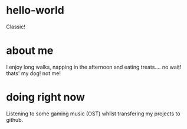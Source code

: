 # hello-world
Classic!

# about me
I enjoy long walks, napping in the afternoon and eating treats.... no wait! thats' my dog! not me!

# doing right now
Listening to some gaming music (OST) whilst transfering my projects to github.
